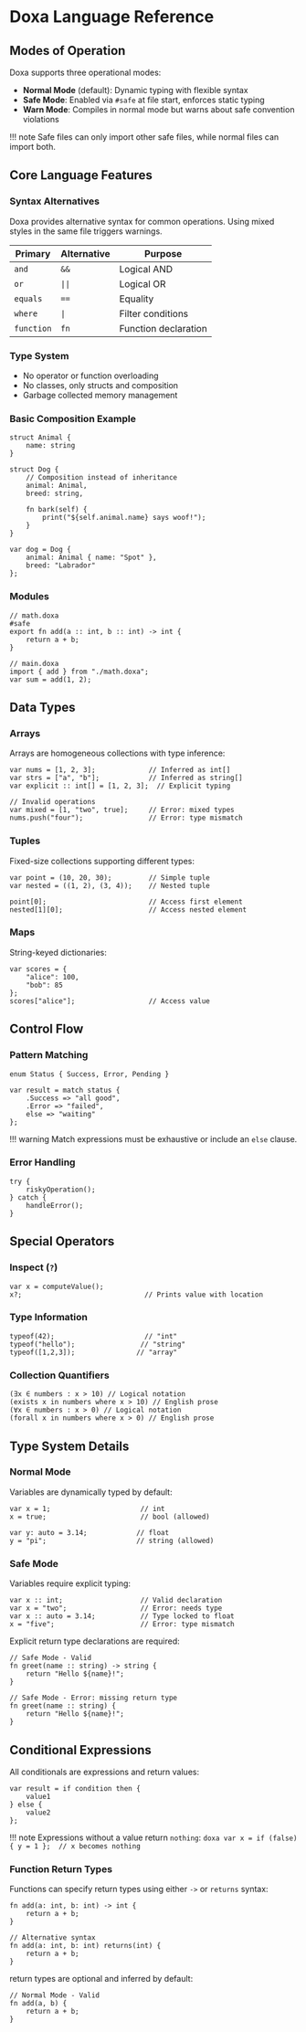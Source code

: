 # Doxa Language Reference

## Modes of Operation

Doxa supports three operational modes:

- **Normal Mode** (default): Dynamic typing with flexible syntax
- **Safe Mode**: Enabled via `#safe` at file start, enforces static typing
- **Warn Mode**: Compiles in normal mode but warns about safe convention violations

!!! note
Safe files can only import other safe files, while normal files can import both.

## Core Language Features

### Syntax Alternatives

Doxa provides alternative syntax for common operations. Using mixed styles in the same file triggers warnings.

| Primary    | Alternative | Purpose              |
| ---------- | ----------- | -------------------- |
| `and`      | `&&`        | Logical AND          |
| `or`       | `\|\|`      | Logical OR           |
| `equals`   | `==`        | Equality             |
| `where`    | `\|`        | Filter conditions    |
| `function` | `fn`        | Function declaration |

### Type System

- No operator or function overloading
- No classes, only structs and composition
- Garbage collected memory management

### Basic Composition Example

```doxa
struct Animal {
    name: string
}

struct Dog {
    // Composition instead of inheritance
    animal: Animal,
    breed: string,

    fn bark(self) {
        print("${self.animal.name} says woof!");
    }
}

var dog = Dog {
    animal: Animal { name: "Spot" },
    breed: "Labrador"
};
```

### Modules

```doxa
// math.doxa
#safe
export fn add(a :: int, b :: int) -> int {
    return a + b;
}

// main.doxa
import { add } from "./math.doxa";
var sum = add(1, 2);
```

## Data Types

### Arrays

Arrays are homogeneous collections with type inference:

```doxa
var nums = [1, 2, 3];             // Inferred as int[]
var strs = ["a", "b"];            // Inferred as string[]
var explicit :: int[] = [1, 2, 3];  // Explicit typing

// Invalid operations
var mixed = [1, "two", true];     // Error: mixed types
nums.push("four");                // Error: type mismatch
```

### Tuples

Fixed-size collections supporting different types:

```doxa
var point = (10, 20, 30);         // Simple tuple
var nested = ((1, 2), (3, 4));    // Nested tuple

point[0];                         // Access first element
nested[1][0];                     // Access nested element
```

### Maps

String-keyed dictionaries:

```doxa
var scores = {
    "alice": 100,
    "bob": 85
};
scores["alice"];                  // Access value
```

## Control Flow

### Pattern Matching

```doxa
enum Status { Success, Error, Pending }

var result = match status {
    .Success => "all good",
    .Error => "failed",
    else => "waiting"
};
```

!!! warning
Match expressions must be exhaustive or include an `else` clause.

### Error Handling

```doxa
try {
    riskyOperation();
} catch {
    handleError();
}
```

## Special Operators

### Inspect (`?`)

```doxa
var x = computeValue();
x?;                              // Prints value with location
```

### Type Information

```doxa
typeof(42);                      // "int"
typeof("hello");                // "string"
typeof([1,2,3]);               // "array"
```

### Collection Quantifiers

```doxa
(∃x ∈ numbers : x > 10) // Logical notation
(exists x in numbers where x > 10) // English prose
(∀x ∈ numbers : x > 0) // Logical notation
(forall x in numbers where x > 0) // English prose
```

## Type System Details

### Normal Mode

Variables are dynamically typed by default:

```doxa
var x = 1;                      // int
x = true;                       // bool (allowed)

var y: auto = 3.14;            // float
y = "pi";                      // string (allowed)
```

### Safe Mode

Variables require explicit typing:

```doxa
var x :: int;                   // Valid declaration
var x = "two";                  // Error: needs type
var x :: auto = 3.14;           // Type locked to float
x = "five";                     // Error: type mismatch
```

Explicit return type declarations are required:

```doxa
// Safe Mode - Valid
fn greet(name :: string) -> string {
    return "Hello ${name}!";
}

// Safe Mode - Error: missing return type
fn greet(name :: string) {
    return "Hello ${name}!";
}
```

## Conditional Expressions

All conditionals are expressions and return values:

```doxa
var result = if condition then {
    value1
} else {
    value2
};
```

!!! note
Expressions without a value return `nothing`:
`doxa
    var x = if (false) { y = 1 };  // x becomes nothing
    `

### Function Return Types

Functions can specify return types using either `->` or `returns` syntax:

```doxa
fn add(a: int, b: int) -> int {
    return a + b;
}

// Alternative syntax
fn add(a: int, b: int) returns(int) {
    return a + b;
}
```

return types are optional and inferred by default:

```doxa
// Normal Mode - Valid
fn add(a, b) {
    return a + b;
}
```
